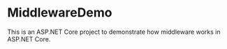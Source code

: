 # MiddlewareDemo

This is an ASP.NET Core project to demonstrate how middleware works in ASP.NET Core.